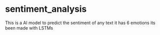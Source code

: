 # sentiment_analysis
 This is a AI model to predict the sentiment of any text it has 6 emotions its been made with LSTMs
